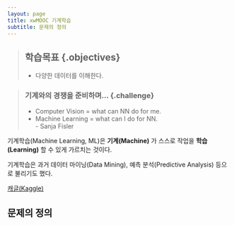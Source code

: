 ```yaml
---
layout: page
title: xwMOOC 기계학습
subtitle: 문제의 정의
---
```


> ## 학습목표 {.objectives}
>
> * 다양한 데이터를 이해한다.

> ### 기계와의 경쟁을 준비하며... {.challenge}
> 
> * Computer Vision = what can NN do for me.  
> * Machine Learning = what can I do for NN.  
>                                                           - Sanja Fisler

기계학습(Machine Learning, ML)은 **기계(Machine)** 가 스스로 작업을 
**학습(Learning)** 할 수 있게 가르치는 것이다.

기계학습은 과거 데이터 마이닝(Data Mining), 예측 분석(Predictive Analysis) 등으로 불리기도 했다.

[캐글(Kaggle)](https://www.kaggle.com/)

## 문제의 정의

